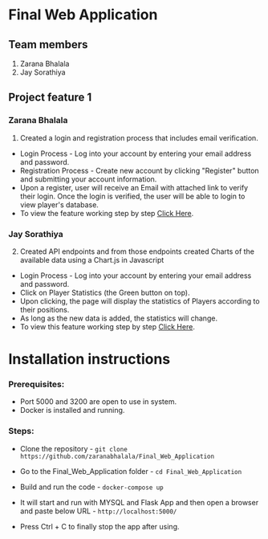 # Final Web Application

## Team members
1. Zarana Bhalala
2. Jay Sorathiya

## Project feature 1
### Zarana Bhalala
1.  Created a login and registration process that includes email verification.
* Login Process - Log into your account by entering your email address and password.
* Registration Process - Create new account by clicking "Register" button and  submitting your account information.
* Upon a register, user will receive an Email with attached link to verify their login. Once the login is verified, the user will be able to login to view player's database.
* To view the feature working step by step [Click Here](Final%20Web%20Application.pdf). 

### Jay Sorathiya
2. Created API endpoints and from those endpoints created Charts of the available data using a Chart.js in Javascript
* Login Process - Log into your account by entering your email address and password.
* Click on Player Statistics (the Green button on top).
* Upon clicking, the page will display the statistics of Players according to their positions.
* As long as the new data is added, the statistics will change.
* To view this feature working step by step [Click Here](Final_Web_Application_Feature_jay.pdf). 

# Installation instructions
### Prerequisites:
* Port 5000 and 3200 are open to use in system.
* Docker is installed and running.

### Steps:
* Clone the repository -
`git clone https://github.com/zaranabhalala/Final_Web_Application`
  
* Go to the Final_Web_Application folder - 
`cd Final_Web_Application`
  
* Build and run the code - 
`docker-compose up`
  
* It will start and run with MYSQL and Flask App and then open a browser and paste below URL - 
`http://localhost:5000/`
* Press Ctrl + C to finally stop the app after using.
